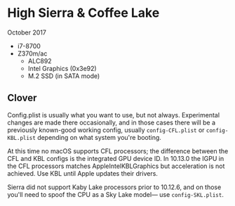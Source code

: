 High Sierra & Coffee Lake
========================

October 2017

* i7-8700
* Z370m/ac
    * ALC892
	* Intel Graphics (0x3e92)
	* M.2 SSD (in SATA mode)

Clover
-------

Config.plist is usually what you want to use, but not always.
Experimental changes are made there occasionally, and in those cases there will be a previously known-good working config, usually `config-CFL.plist` or `config-KBL.plist` depending on what system you're booting.

At this time no macOS supports CFL processors; the difference between the CFL and KBL configs is the integrated GPU device ID. In 10.13.0 the IGPU in the CFL processors matches AppleIntelKBLGraphics but acceleration is not achieved. Use KBL until Apple updates their drivers.

Sierra did not support Kaby Lake processors prior to 10.12.6, and on those you'll need to spoof the CPU as a Sky Lake model— use `config-SKL.plist`. 

